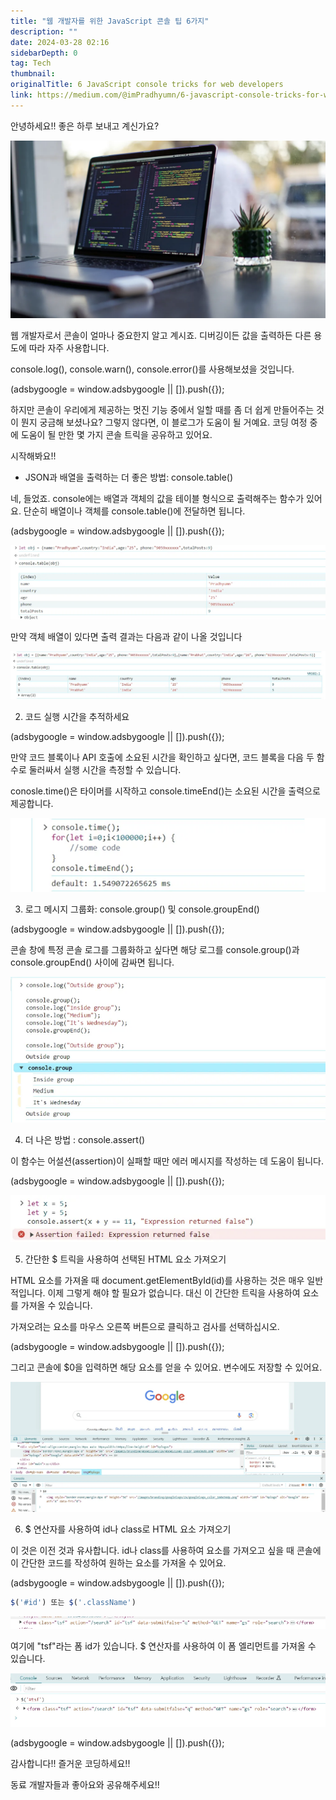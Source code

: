 ```yaml
---
title: "웹 개발자를 위한 JavaScript 콘솔 팁 6가지"
description: ""
date: 2024-03-28 02:16
sidebarDepth: 0
tag: Tech
thumbnail:
originalTitle: 6 JavaScript console tricks for web developers
link: https://medium.com/@imPradhyumn/6-javascript-console-tricks-for-web-developers-64d25024500c
---
```


안녕하세요!! 좋은 하루 보내고 계신가요?

![image](./img/6JavaScriptconsoletricksforwebdevelopers_0.png)

웹 개발자로서 콘솔이 얼마나 중요한지 알고 계시죠. 디버깅이든 값을 출력하든 다른 용도에 따라 자주 사용합니다.

console.log(), console.warn(), console.error()를 사용해보셨을 것입니다.

<!-- ui-log 수평형 -->

<ins class="adsbygoogle"
  style="display:block"
  data-ad-client="ca-pub-4877378276818686"
  data-ad-slot="9743150776"
  data-ad-format="auto"
  data-full-width-responsive="true"></ins>
<component is="script">
(adsbygoogle = window.adsbygoogle || []).push({});
</component>

하지만 콘솔이 우리에게 제공하는 멋진 기능 중에서 일할 때를 좀 더 쉽게 만들어주는 것이 뭔지 궁금해 보셨나요? 그렇지 않다면, 이 블로그가 도움이 될 거예요. 코딩 여정 중에 도움이 될 만한 몇 가지 콘솔 트릭을 공유하고 있어요.

시작해봐요!!

- JSON과 배열을 출력하는 더 좋은 방법: console.table()

네, 들었죠. console에는 배열과 객체의 값을 테이블 형식으로 출력해주는 함수가 있어요. 단순히 배열이나 객체를 console.table()에 전달하면 됩니다.

<!-- ui-log 수평형 -->

<ins class="adsbygoogle"
  style="display:block"
  data-ad-client="ca-pub-4877378276818686"
  data-ad-slot="9743150776"
  data-ad-format="auto"
  data-full-width-responsive="true"></ins>
<component is="script">
(adsbygoogle = window.adsbygoogle || []).push({});
</component>

![./img/6JavaScriptconsoletricksforwebdevelopers_1.png](./img/6JavaScriptconsoletricksforwebdevelopers_1.png)

만약 객체 배열이 있다면 출력 결과는 다음과 같이 나올 것입니다

![./img/6JavaScriptconsoletricksforwebdevelopers_2.png](./img/6JavaScriptconsoletricksforwebdevelopers_2.png)

2. 코드 실행 시간을 추적하세요

<!-- ui-log 수평형 -->

<ins class="adsbygoogle"
  style="display:block"
  data-ad-client="ca-pub-4877378276818686"
  data-ad-slot="9743150776"
  data-ad-format="auto"
  data-full-width-responsive="true"></ins>
<component is="script">
(adsbygoogle = window.adsbygoogle || []).push({});
</component>

만약 코드 블록이나 API 호출에 소요된 시간을 확인하고 싶다면, 코드 블록을 다음 두 함수로 둘러싸서 실행 시간을 측정할 수 있습니다.

conosle.time()은 타이머를 시작하고 console.timeEnd()는 소요된 시간을 출력으로 제공합니다.

![image](./img/6JavaScriptconsoletricksforwebdevelopers_3.png)

3. 로그 메시지 그룹화: console.group() 및 console.groupEnd()

<!-- ui-log 수평형 -->

<ins class="adsbygoogle"
  style="display:block"
  data-ad-client="ca-pub-4877378276818686"
  data-ad-slot="9743150776"
  data-ad-format="auto"
  data-full-width-responsive="true"></ins>
<component is="script">
(adsbygoogle = window.adsbygoogle || []).push({});
</component>

콘솔 창에 특정 콘솔 로그를 그룹화하고 싶다면 해당 로그를 console.group()과 console.groupEnd() 사이에 감싸면 됩니다.

![이미지](./img/6JavaScriptconsoletricksforwebdevelopers_4.png)

4. 더 나은 방법 : console.assert()

이 함수는 어설션(assertion)이 실패할 때만 에러 메시지를 작성하는 데 도움이 됩니다.

<!-- ui-log 수평형 -->

<ins class="adsbygoogle"
  style="display:block"
  data-ad-client="ca-pub-4877378276818686"
  data-ad-slot="9743150776"
  data-ad-format="auto"
  data-full-width-responsive="true"></ins>
<component is="script">
(adsbygoogle = window.adsbygoogle || []).push({});
</component>

![이미지](./img/6JavaScriptconsoletricksforwebdevelopers_5.png)

5. 간단한 $ 트릭을 사용하여 선택된 HTML 요소 가져오기

HTML 요소를 가져올 때 document.getElementById(id)를 사용하는 것은 매우 일반적입니다. 이제 그렇게 해야 할 필요가 없습니다. 대신 이 간단한 트릭을 사용하여 요소를 가져올 수 있습니다.

가져오려는 요소를 마우스 오른쪽 버튼으로 클릭하고 검사를 선택하십시오.

<!-- ui-log 수평형 -->

<ins class="adsbygoogle"
  style="display:block"
  data-ad-client="ca-pub-4877378276818686"
  data-ad-slot="9743150776"
  data-ad-format="auto"
  data-full-width-responsive="true"></ins>
<component is="script">
(adsbygoogle = window.adsbygoogle || []).push({});
</component>

그리고 콘솔에 $0을 입력하면 해당 요소를 얻을 수 있어요. 변수에도 저장할 수 있어요.

<img src="./img/6JavaScriptconsoletricksforwebdevelopers_6.png" />

6. $ 연산자를 사용하여 id나 class로 HTML 요소 가져오기

이 것은 이전 것과 유사합니다. id나 class를 사용하여 요소를 가져오고 싶을 때 콘솔에 이 간단한 코드를 작성하여 원하는 요소를 가져올 수 있어요.

<!-- ui-log 수평형 -->

<ins class="adsbygoogle"
  style="display:block"
  data-ad-client="ca-pub-4877378276818686"
  data-ad-slot="9743150776"
  data-ad-format="auto"
  data-full-width-responsive="true"></ins>
<component is="script">
(adsbygoogle = window.adsbygoogle || []).push({});
</component>

```js
$('#id') 또는 $('.className')
```

![이미지](./img/6JavaScriptconsoletricksforwebdevelopers_7.png)

여기에 "tsf"라는 폼 id가 있습니다. $ 연산자를 사용하여 이 폼 엘리먼트를 가져올 수 있습니다.

![이미지](./img/6JavaScriptconsoletricksforwebdevelopers_8.png)

<!-- ui-log 수평형 -->

<ins class="adsbygoogle"
  style="display:block"
  data-ad-client="ca-pub-4877378276818686"
  data-ad-slot="9743150776"
  data-ad-format="auto"
  data-full-width-responsive="true"></ins>
<component is="script">
(adsbygoogle = window.adsbygoogle || []).push({});
</component>

감사합니다!! 즐거운 코딩하세요!!

동료 개발자들과 좋아요와 공유해주세요!!

